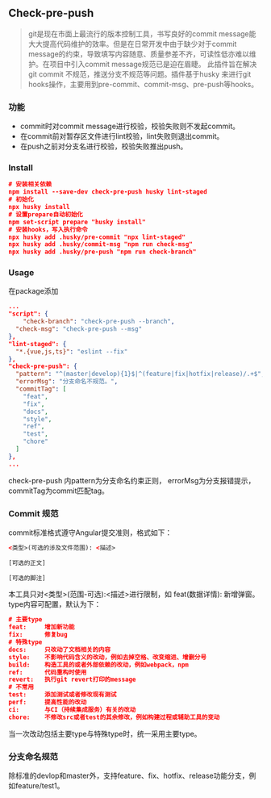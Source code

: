 Check-pre-push
-----

> git是现在市面上最流行的版本控制工具，书写良好的commit message能大大提高代码维护的效率。但是在日常开发中由于缺少对于commit message的约束，导致填写内容随意、质量参差不齐，可读性低亦难以维护。在项目中引入commit message规范已是迫在眉睫。
此插件旨在解决git commit 不规范，推送分支不规范等问题。插件基于husky 来进行git hooks操作，主要用到pre-commit、commit-msg、pre-push等hooks。

### 功能
- commit时对commit message进行校验，校验失败则不发起commit。
- 在commit前对暂存区文件进行lint校验，lint失败则退出commit。
- 在push之前对分支名进行校验，校验失败推出push。
### Install
```json
# 安装相关依赖
npm install --save-dev check-pre-push husky lint-staged
# 初始化
npx husky install
# 设置prepare自动初始化
npm set-script prepare "husky install"
# 安装hooks，写入执行命令
npx husky add .husky/pre-commit "npx lint-staged"
npx husky add .husky/commit-msg "npm run check-msg"
npx husky add .husky/pre-push "npm run check-branch"
```

### Usage
在package添加
```json
...
"script": {
	"check-branch": "check-pre-push --branch",
  "check-msg": "check-pre-push --msg"
},
"lint-staged": {
  "*.{vue,js,ts}": "eslint --fix"
},
"check-pre-push": {
  "pattern": "^(master|develop){1}$|^(feature|fix|hotfix|release)/.+$",
  "errorMsg": "分支命名不规范。",
  "commitTag": [
    "feat",
    "fix",
    "docs",
    "style",
    "ref",
    "test",
    "chore"
  ]
},
...
```

check-pre-push 内pattern为分支命名约束正则， errorMsg为分支报错提示，commitTag为commit匹配tag。

### Commit 规范
commit标准格式遵守Angular提交准则，格式如下：
```html
<类型>(可选的涉及文件范围): <描述>
 
[可选的正文]
 
[可选的脚注]
```

本工具只对<类型>(范围-可选):<描述>进行限制，如 feat(数据详情): 新增弹窗。
type内容可配置，默认为下：
```json
# 主要type
feat:     增加新功能
fix:      修复bug
# 特殊type
docs:     只改动了文档相关的内容
style:    不影响代码含义的改动，例如去掉空格、改变缩进、增删分号
build:    构造工具的或者外部依赖的改动，例如webpack，npm
ref:      代码重构时使用
revert:   执行git revert打印的message
# 不常用
test:     添加测试或者修改现有测试
perf:     提高性能的改动
ci:       与CI（持续集成服务）有关的改动
chore:    不修改src或者test的其余修改，例如构建过程或辅助工具的变动
```

当一次改动包括主要type与特殊type时，统一采用主要type。

### 分支命名规范
除标准的devlop和master外，支持feature、fix、hotfix、release功能分支，例如feature/test1。

